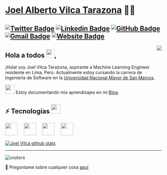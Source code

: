 # [Joel Alberto Vilca Tarazona](https://www.linkedin.com/in/vilcajoal/) 👨‍💻
[![Twitter Badge](https://img.shields.io/badge/-@vilcajoal-1ca0f1?style=flat-square&labelColor=1ca0f1&logo=twitter&logoColor=white&link=https://twitter.com/vilcajoal)](https://twitter.com/vilcajoal) [![Linkedin Badge](https://img.shields.io/badge/-vilcajoal-blue?style=flat-square&logo=Linkedin&logoColor=white&link=https://www.linkedin.com/in/vilcajoal/)](https://www.linkedin.com/in/vilcajoal/)
[![GitHub Badge](https://img.shields.io/badge/-@vilcajoal-%23181717?style=flat-square&logo=github)](https://github.com/vilcajoal)
[![Gmail Badge](https://img.shields.io/badge/-connectwithjoel.vilca1@unmsm.edu.pe-c14438?style=flat-square&logo=Gmail&logoColor=white&link=mailto:connectwithjoel.vilca1@unmsm.edu.pe)](mailto:connectwithjoel.vilca1@unmsm.edu.pe)
[![Website Badge](https://img.shields.io/website?color=0ab9e6&style=flat-square&up_message=vilcajoal.com.pe&url=http%3A%2F%2Fadarshaacharya.com.np%2F)](https://vilcajoal.hashnode.dev/)
---
<img align="right" src="https://raw.githubusercontent.com/vilcajoal/vilcajoal/master/assets/octocat-anime.gif"/>

## Hola a todos <img src="https://raw.githubusercontent.com/vilcajoal/vilcajoal/master/assets/wave.gif" width="27px">,
¡Hola! soy Joel Vilca Tarazona, aspirante a Machine Learning Engineer residente en Lima, Perú. Actualmente estoy cursando la carrera de Ingeniería de Software en la [Universidad Nacional Mayor de San Marcos](http://www.unmsm.edu.pe/).  

 <img src="https://raw.githubusercontent.com/vilcajoal/vilcajoal/master/assets/developer.gif" width="30px"> Estoy documentando mis aprendizajes en mi [Blog](https://vilcajoal.hashnode.dev/).

 ## ⚡ Tecnologías <img src="https://media.giphy.com/media/WUlplcMpOCEmTGBtBW/giphy.gif" width="30"> 
  <img height="40" src="https://raw.githubusercontent.com/vilcajoal/vilcajoal/master/assets/py.svg"> &nbsp; &nbsp;
  <img height="40" src="https://raw.githubusercontent.com/vilcajoal/vilcajoal/master/assets/R.svg"> &nbsp; &nbsp;
  <img height="40" src="https://raw.githubusercontent.com/vilcajoal/vilcajoal/master/assets/java.svg"> &nbsp; &nbsp; 
  <img height="40" src="https://raw.githubusercontent.com/vilcajoal/vilcajoal/master/assets/git.svg">
<br/> 

[![Joel Vilca github stats](https://github-readme-stats.vercel.app/api?username=vilcajoal&show_icons=true&theme=algolia&include_all_commits=true)](https://github.com/anuraghazra/github-readme-stats)

---

![visitors](https://visitor-badge.laobi.icu/badge?page_id=vilcajoal.vilcajoal&title=Visitas%20perfil) 

 💬 Pregúntame sobre cualquier cosa [aquí](https://github.com/vilcajoal/vilcajoal/issues)
